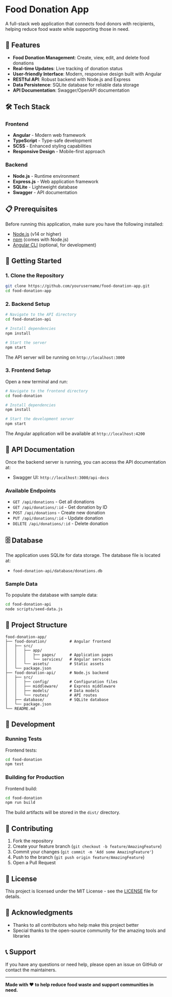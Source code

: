 # Food Donation App

A full-stack web application that connects food donors with recipients, helping reduce food waste while supporting those in need.

## 🚀 Features

- **Food Donation Management**: Create, view, edit, and delete food donations
- **Real-time Updates**: Live tracking of donation status
- **User-friendly Interface**: Modern, responsive design built with Angular
- **RESTful API**: Robust backend with Node.js and Express
- **Data Persistence**: SQLite database for reliable data storage
- **API Documentation**: Swagger/OpenAPI documentation

## 🛠️ Tech Stack

### Frontend
- **Angular** - Modern web framework
- **TypeScript** - Type-safe development
- **SCSS** - Enhanced styling capabilities
- **Responsive Design** - Mobile-first approach

### Backend
- **Node.js** - Runtime environment
- **Express.js** - Web application framework
- **SQLite** - Lightweight database
- **Swagger** - API documentation

## 📋 Prerequisites

Before running this application, make sure you have the following installed:

- [Node.js](https://nodejs.org/) (v14 or higher)
- [npm](https://www.npmjs.com/) (comes with Node.js)
- [Angular CLI](https://angular.io/cli) (optional, for development)

## 🚀 Getting Started

### 1. Clone the Repository

```bash
git clone https://github.com/yourusername/food-donation-app.git
cd food-donation-app
```

### 2. Backend Setup

```bash
# Navigate to the API directory
cd food-donation-api

# Install dependencies
npm install

# Start the server
npm start
```

The API server will be running on `http://localhost:3000`

### 3. Frontend Setup

Open a new terminal and run:

```bash
# Navigate to the frontend directory
cd food-donation

# Install dependencies
npm install

# Start the development server
npm start
```

The Angular application will be available at `http://localhost:4200`

## 📖 API Documentation

Once the backend server is running, you can access the API documentation at:
- Swagger UI: `http://localhost:3000/api-docs`

### Available Endpoints

- `GET /api/donations` - Get all donations
- `GET /api/donations/:id` - Get donation by ID
- `POST /api/donations` - Create new donation
- `PUT /api/donations/:id` - Update donation
- `DELETE /api/donations/:id` - Delete donation

## 🗄️ Database

The application uses SQLite for data storage. The database file is located at:
- `food-donation-api/database/donations.db`

### Sample Data

To populate the database with sample data:

```bash
cd food-donation-api
node scripts/seed-data.js
```

## 🎨 Project Structure

```
food-donation-app/
├── food-donation/          # Angular frontend
│   ├── src/
│   │   ├── app/
│   │   │   ├── pages/      # Application pages
│   │   │   └── services/   # Angular services
│   │   └── assets/         # Static assets
│   └── package.json
├── food-donation-api/      # Node.js backend
│   ├── src/
│   │   ├── config/         # Configuration files
│   │   ├── middleware/     # Express middleware
│   │   ├── models/         # Data models
│   │   └── routes/         # API routes
│   ├── database/           # SQLite database
│   └── package.json
└── README.md
```

## 🔧 Development

### Running Tests

Frontend tests:
```bash
cd food-donation
npm test
```

### Building for Production

Frontend build:
```bash
cd food-donation
npm run build
```

The build artifacts will be stored in the `dist/` directory.

## 🤝 Contributing

1. Fork the repository
2. Create your feature branch (`git checkout -b feature/AmazingFeature`)
3. Commit your changes (`git commit -m 'Add some AmazingFeature'`)
4. Push to the branch (`git push origin feature/AmazingFeature`)
5. Open a Pull Request

## 📝 License

This project is licensed under the MIT License - see the [LICENSE](LICENSE) file for details.

## 🙏 Acknowledgments

- Thanks to all contributors who help make this project better
- Special thanks to the open-source community for the amazing tools and libraries

## 📞 Support

If you have any questions or need help, please open an issue on GitHub or contact the maintainers.

---

**Made with ❤️ to help reduce food waste and support communities in need.** 
